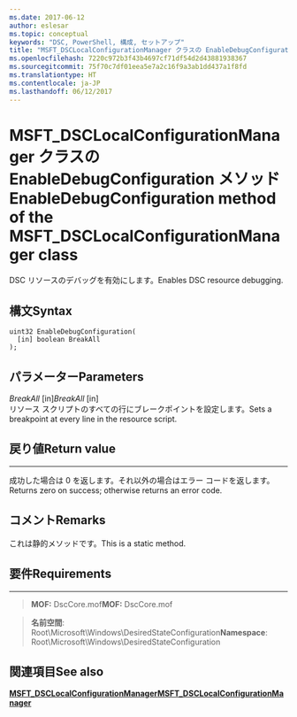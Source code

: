 ```yaml
---
ms.date: 2017-06-12
author: eslesar
ms.topic: conceptual
keywords: "DSC, PowerShell, 構成, セットアップ"
title: "MSFT_DSCLocalConfigurationManager クラスの EnableDebugConfiguration メソッド"
ms.openlocfilehash: 7220c972b3f43b4697cf71df54d2d43881938367
ms.sourcegitcommit: 75f70c7df01eea5e7a2c16f9a3ab1dd437a1f8fd
ms.translationtype: HT
ms.contentlocale: ja-JP
ms.lasthandoff: 06/12/2017
---
```

# <a name="enabledebugconfiguration-method-of-the-msftdsclocalconfigurationmanager-class"></a><span data-ttu-id="0345e-103">MSFT_DSCLocalConfigurationManager クラスの EnableDebugConfiguration メソッド</span><span class="sxs-lookup"><span data-stu-id="0345e-103">EnableDebugConfiguration method of the MSFT_DSCLocalConfigurationManager class</span></span>

<span data-ttu-id="0345e-104">DSC リソースのデバッグを有効にします。</span><span class="sxs-lookup"><span data-stu-id="0345e-104">Enables DSC resource debugging.</span></span>

<a name="syntax"></a><span data-ttu-id="0345e-105">構文</span><span class="sxs-lookup"><span data-stu-id="0345e-105">Syntax</span></span>
------

```mof
uint32 EnableDebugConfiguration(
  [in] boolean BreakAll
);
```

<a name="parameters"></a><span data-ttu-id="0345e-106">パラメーター</span><span class="sxs-lookup"><span data-stu-id="0345e-106">Parameters</span></span>
----------

<span data-ttu-id="0345e-107">*BreakAll* \[in\]</span><span class="sxs-lookup"><span data-stu-id="0345e-107">*BreakAll* \[in\]</span></span>  
<span data-ttu-id="0345e-108">リソース スクリプトのすべての行にブレークポイントを設定します。</span><span class="sxs-lookup"><span data-stu-id="0345e-108">Sets a breakpoint at every line in the resource script.</span></span>

## <a name="return-value"></a><span data-ttu-id="0345e-109">戻り値</span><span class="sxs-lookup"><span data-stu-id="0345e-109">Return value</span></span>
------------

<span data-ttu-id="0345e-110">成功した場合は 0 を返します。それ以外の場合はエラー コードを返します。</span><span class="sxs-lookup"><span data-stu-id="0345e-110">Returns zero on success; otherwise returns an error code.</span></span>

## <a name="remarks"></a><span data-ttu-id="0345e-111">コメント</span><span class="sxs-lookup"><span data-stu-id="0345e-111">Remarks</span></span>

<span data-ttu-id="0345e-112">これは静的メソッドです。</span><span class="sxs-lookup"><span data-stu-id="0345e-112">This is a static method.</span></span>

## <a name="requirements"></a><span data-ttu-id="0345e-113">要件</span><span class="sxs-lookup"><span data-stu-id="0345e-113">Requirements</span></span>
------------
><span data-ttu-id="0345e-114">**MOF:** DscCore.mof</span><span class="sxs-lookup"><span data-stu-id="0345e-114">**MOF:** DscCore.mof</span></span>

><span data-ttu-id="0345e-115">**名前空間**: Root\Microsoft\Windows\DesiredStateConfiguration</span><span class="sxs-lookup"><span data-stu-id="0345e-115">**Namespace**: Root\Microsoft\Windows\DesiredStateConfiguration</span></span>


## <a name="see-also"></a><span data-ttu-id="0345e-116">関連項目</span><span class="sxs-lookup"><span data-stu-id="0345e-116">See also</span></span>


[<span data-ttu-id="0345e-117">**MSFT_DSCLocalConfigurationManager**</span><span class="sxs-lookup"><span data-stu-id="0345e-117">**MSFT_DSCLocalConfigurationManager**</span></span>](msft-dsclocalconfigurationmanager.md)
 

 



